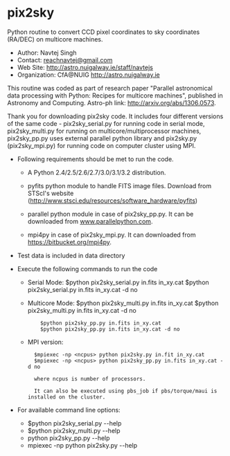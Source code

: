 pix2sky
=======

Python routine to convert CCD pixel coordinates to sky coordinates (RA/DEC) on multicore machines.

- Author:       Navtej Singh
- Contact:      reachnavtej@gmail.com
- Web Site:     http://astro.nuigalway.ie/staff/navtejs
- Organization: CfA@NUIG <http://astro.nuigalway.ie>

This routine was coded as part of research paper "Parallel astronomical data processing with Python: Recipes for multicore machines", published in Astronomy and Computing. Astro-ph link: http://arxiv.org/abs/1306.0573.

Thank you for downloading pix2sky code. It includes four different versions of the same code - pix2sky_serial.py for running code in serial mode, pix2sky_multi.py for running on multicore/multiprocessor machines, pix2sky_pp.py uses external parallel python library and pix2sky.py (pix2sky_mpi.py) for running code on computer cluster using MPI.


- Following requirements should be met to run the code.

    + A Python 2.4/2.5/2.6/2.7/3.0/3.1/3.2 distribution.

    + pyfits python module to handle FITS image files. Download from STScI's
      website (http://www.stsci.edu/resources/software_hardware/pyfits)
 
    + parallel python module in case of pix2sky_pp.py. It can be downloaded
      from www.parallelpython.com.
      
    + mpi4py in case of pix2sky_mpi.py. It can downloaded from https://bitbucket.org/mpi4py.

- Test data is included in data directory


- Execute the following commands to run the code

    + Serial Mode: 
              $python pix2sky_serial.py in.fits in_xy.cat
              $python pix2sky_serial.py in.fits in_xy.cat -d no  

    + Multicore Mode: 
              $python pix2sky_multi.py in.fits in_xy.cat
              $python pix2sky_multi.py in.fits in_xy.cat -d no

              $python pix2sky_pp.py in.fits in_xy.cat         
              $python pix2sky_pp.py in.fits in_xy.cat -d no

    + MPI version:
    
            $mpiexec -np <ncpus> python pix2sky.py in.fit in_xy.cat
            $mpiexec -np <ncpus> python pix2sky_pp.py in.fits in_xy.cat -d no
            
            where ncpus is number of processors.
                
            It can also be executed using pbs_job if pbs/torque/maui is installed on the cluster.    
    
- For available command line options:

    + $python pix2sky_serial.py --help
    + $python pix2sky_multi.py --help
    + python pix2sky_pp.py --help   
    + mpiexec -np <ncpus> python pix2sky.py --help

